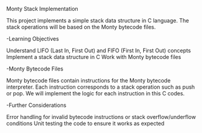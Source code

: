 Monty Stack Implementation

This project implements a simple stack data structure in C language. The stack operations will be based on the Monty bytecode files.

-Learning Objectives

Understand LIFO (Last In, First Out) and FIFO (First In, First Out) concepts
Implement a stack data structure in C
Work with Monty bytecode files

-Monty Bytecode Files

Monty bytecode files contain instructions for the Monty bytecode interpreter. Each instruction corresponds to a stack operation such as push or pop. We will implement the logic for each instruction in this C codes.

-Further Considerations

Error handling for invalid bytecode instructions or stack overflow/underflow conditions
Unit testing the code to ensure it works as expected
